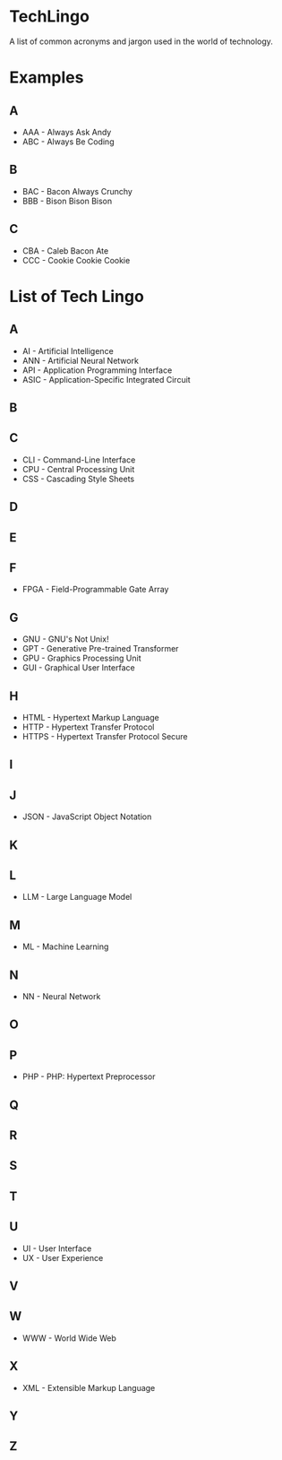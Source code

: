 # TechLingo

A list of common acronyms and jargon used in the world of technology.

# Examples

## A
* AAA - Always Ask Andy
* ABC - Always Be Coding

## B
* BAC - Bacon Always Crunchy
* BBB - Bison Bison Bison 

## C
* CBA - Caleb Bacon Ate
* CCC - Cookie Cookie Cookie

# List of Tech Lingo

## A
* AI - Artificial Intelligence
* ANN - Artificial Neural Network
* API - Application Programming Interface
* ASIC - Application-Specific Integrated Circuit

## B

## C
* CLI - Command-Line Interface
* CPU - Central Processing Unit
* CSS - Cascading Style Sheets

## D

## E

## F
* FPGA - Field-Programmable Gate Array

## G
* GNU - GNU's Not Unix! 
* GPT - Generative Pre-trained Transformer
* GPU - Graphics Processing Unit
* GUI - Graphical User Interface

## H
* HTML - Hypertext Markup Language
* HTTP - Hypertext Transfer Protocol
* HTTPS - Hypertext Transfer Protocol Secure

## I

## J
* JSON - JavaScript Object Notation

## K

## L
* LLM - Large Language Model

## M
* ML - Machine Learning

## N
* NN - Neural Network

## O

## P
* PHP - PHP: Hypertext Preprocessor

## Q

## R

## S

## T

## U
* UI - User Interface
* UX - User Experience

## V

## W
* WWW - World Wide Web

## X
* XML - Extensible Markup Language 

## Y

## Z

